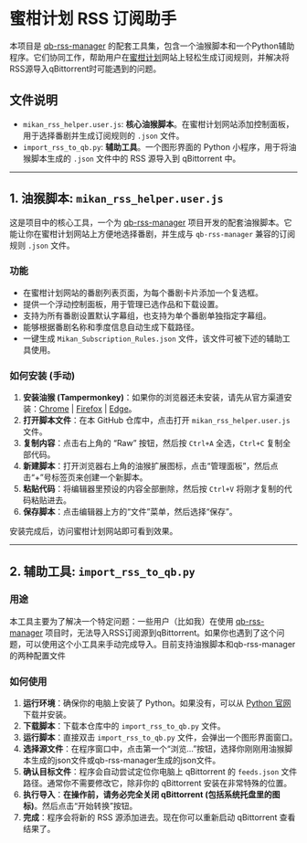 # 蜜柑计划 RSS 订阅助手

本项目是 [qb-rss-manager](https://github.com/Nriver/qb-rss-manager) 的配套工具集，包含一个油猴脚本和一个Python辅助程序。它们协同工作，帮助用户在[蜜柑计划](https://mikanime.tv/)网站上轻松生成订阅规则，并解决将RSS源导入qBittorrent时可能遇到的问题。

## 文件说明

- `mikan_rss_helper.user.js`: **核心油猴脚本**。在蜜柑计划网站添加控制面板，用于选择番剧并生成订阅规则的 `.json` 文件。
- `import_rss_to_qb.py`: **辅助工具**。一个图形界面的 Python 小程序，用于将油猴脚本生成的 `.json` 文件中的 RSS 源导入到 qBittorrent 中。

---

## 1. 油猴脚本: `mikan_rss_helper.user.js`

这是项目中的核心工具，一个为 [qb-rss-manager](https://github.com/Nriver/qb-rss-manager) 项目开发的配套油猴脚本。它能让你在蜜柑计划网站上方便地选择番剧，并生成与 `qb-rss-manager` 兼容的订阅规则 `.json` 文件。

### 功能

- 在蜜柑计划网站的番剧列表页面，为每个番剧卡片添加一个复选框。
- 提供一个浮动控制面板，用于管理已选作品和下载设置。
- 支持为所有番剧设置默认字幕组，也支持为单个番剧单独指定字幕组。
- 能够根据番剧名称和季度信息自动生成下载路径。
- 一键生成 `Mikan_Subscription_Rules.json` 文件，该文件可被下述的辅助工具使用。

### 如何安装 (手动)

1.  **安装油猴 (Tampermonkey)**：如果你的浏览器还未安装，请先从官方渠道安装：[Chrome](https://chrome.google.com/webstore/detail/tampermonkey/dhdgffkkebhmkfjojejmpbldmpobfkfo) | [Firefox](https://addons.mozilla.org/en-US/firefox/addon/tampermonkey/) | [Edge](https://microsoftedge.microsoft.com/addons/detail/tampermonkey/iikmkjmpaadaobahmlepeloendndfphd)。
2.  **打开脚本文件**：在本 GitHub 仓库中，点击打开 `mikan_rss_helper.user.js` 文件。
3.  **复制内容**：点击右上角的 “Raw” 按钮，然后按 `Ctrl+A` 全选，`Ctrl+C` 复制全部代码。
4.  **新建脚本**：打开浏览器右上角的油猴扩展图标，点击“管理面板”，然后点击“+”号标签页来创建一个新脚本。
5.  **粘贴代码**：将编辑器里预设的内容全部删除，然后按 `Ctrl+V` 将刚才复制的代码粘贴进去。
6.  **保存脚本**：点击编辑器上方的“文件”菜单，然后选择“保存”。

安装完成后，访问蜜柑计划网站即可看到效果。

---

## 2. 辅助工具: `import_rss_to_qb.py`

### 用途

本工具主要为了解决一个特定问题：一些用户（比如我）在使用 [qb-rss-manager](https://github.com/Nriver/qb-rss-manager) 项目时，无法导入RSS订阅源到qBittorrent。如果你也遇到了这个问题，可以使用这个小工具来手动完成导入。目前支持油猴脚本和qb-rss-manager的两种配置文件

### 如何使用

1.  **运行环境**：确保你的电脑上安装了 Python。如果没有，可以从 [Python 官网](https://www.python.org/) 下载并安装。
2.  **下载脚本**：下载本仓库中的 `import_rss_to_qb.py` 文件。
3.  **运行脚本**：直接双击 `import_rss_to_qb.py` 文件，会弹出一个图形界面窗口。
4.  **选择源文件**：在程序窗口中，点击第一个“浏览...”按钮，选择你刚刚用油猴脚本生成的json文件或qb-rss-manager生成的json文件。
5.  **确认目标文件**：程序会自动尝试定位你电脑上 qBittorrent 的 `feeds.json` 文件路径。通常你不需要修改它，除非你的 qBittorrent 安装在非常特殊的位置。
6.  **执行导入**：**在操作前，请务必完全关闭 qBittorrent (包括系统托盘里的图标)**。然后点击“开始转换”按钮。
7.  **完成**：程序会将新的 RSS 源添加进去。现在你可以重新启动 qBittorrent 查看结果了。
